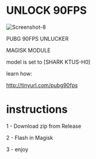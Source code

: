 # UNLOCK 90FPS
![Screenshot-8](https://github.com/catsmoker/PUBG-90FPS/assets/119059457/0352f3c7-1da3-44ea-8afc-7a76c1438895)

PUBG 90FPS UNLUCKER 

MAGISK MODULE

model is set to [SHARK KTUS-H0]

learn how:

http://tinyurl.com/pubg90fps

# instructions

1 - Download zip from Release

2 - Flash in Magisk

3 - enjoy
